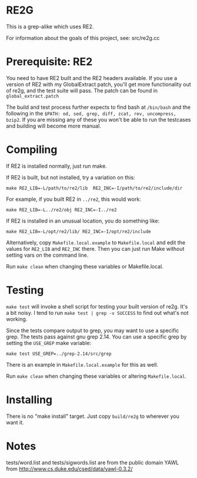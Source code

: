 # RE2G

This is a grep-alike which uses RE2.

For information about the goals of this project, see: src/re2g.cc


# Prerequisite: RE2

You need to have RE2 built and the RE2 headers available. If you use a
version of RE2 with my GlobalExtract patch, you'll get more
functionality out of re2g, and the test suite will pass. The patch can
be found in `global_extract.patch`

The build and test process further expects to find bash at `/bin/bash`
and the following in the `$PATH: od, sed, grep, diff, zcat, rev,
uncompress, bzip2`. If you are missing any of these you won't be able
to run the testcases and building will become more manual.


# Compiling

If RE2 is installed normally, just run make.

If RE2 is built, but not installed, try a variation on this:

    make RE2_LIB=-L/path/to/re2/lib  RE2_INC=-I/path/to/re2/include/dir


For example, if you built RE2 in `../re2`, this would work:

    make RE2_LIB=-L../re2/obj RE2_INC=-I../re2


If RE2 is installed in an unusual location, you do something like:

    make RE2_LIB=-L/opt/re2/lib/ RE2_INC=-I/opt/re2/include

Alternatively, copy `Makefile.local.example` to `Makefile.local` and
edit the values for `RE2_LIB` and `RE2_INC` there. Then you can just
run Make without setting vars on the command line.

Run `make clean` when changing these variables or Makefile.local.


# Testing

`make test` will invoke a shell script for testing your built version
of re2g. It's a bit noisy. I tend to run `make test | grep -v SUCCESS`
to find out what's not working.

Since the tests compare output to grep, you may want to use a specific
grep. The tests pass against gnu grep 2.14. You can use a specific
grep by setting the `USE_GREP` make variable:

    make test USE_GREP=../grep-2.14/src/grep

There is an example in `Makefile.local.example` for this as well.

Run `make clean` when changing these variables or altering
`Makefile.local`.


# Installing

There is no "make install" target. Just copy `build/re2g` to wherever
you want it.


# Notes

tests/word.list and tests/sigwords.list are from the public
domain YAWL from http://www.cs.duke.edu/csed/data/yawl-0.3.2/
